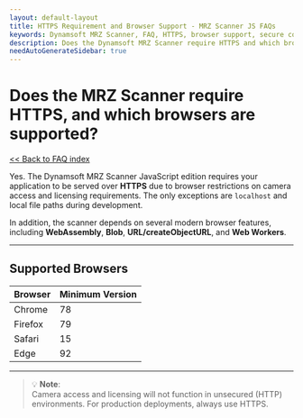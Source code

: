 ```yaml
---
layout: default-layout
title: HTTPS Requirement and Browser Support - MRZ Scanner JS FAQs
keywords: Dynamsoft MRZ Scanner, FAQ, HTTPS, browser support, secure context, WebAssembly, Chrome, Firefox, Safari, Edge
description: Does the Dynamsoft MRZ Scanner require HTTPS and which browsers are supported? - MRZ Scanner JS FAQs.
needAutoGenerateSidebar: true
---
```


# Does the MRZ Scanner require HTTPS, and which browsers are supported?

[<< Back to FAQ index](index.md)

Yes. The Dynamsoft MRZ Scanner JavaScript edition requires your application to be served over **HTTPS** due to browser restrictions on camera access and licensing requirements. The only exceptions are `localhost` and local file paths during development.

In addition, the scanner depends on several modern browser features, including **WebAssembly**, **Blob**, **URL/createObjectURL**, and **Web Workers**.

---

## Supported Browsers

| **Browser**  | **Minimum Version** |
|--------------|---------------------|
| Chrome       | 78                  |
| Firefox      | 79                  |
| Safari       | 15                  |
| Edge         | 92                  |

---

> 💡 **Note**:  
> Camera access and licensing will not function in unsecured (HTTP) environments. For production deployments, always use HTTPS.
